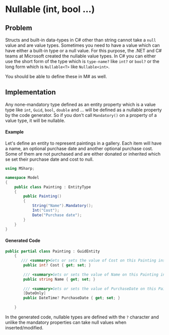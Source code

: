 # Nullable (int, bool ...)

## Problem

Structs and built-in data-types in C# other than string cannot take a `null` value and are value types.
Sometimes you need to have a value which can have either a built-in type or a null value.
For this purpose, the .NET and C# teams at Microsoft created the nullable value types.
In C# you can either use the short form of the type which is `type-name?` like `int?` or `bool?` or the long form which is `Nullable<T>` like `Nullable<int>`.

You should be able to define these in M# as well.

## Implementation

Any none-mandatory type defined as an entity property which is a value type like `int`, `Guid`, `bool`, `double` and … will be defined as a nullable property by the code generator.
So if you don't call `Mandatory()` on a property of a value type, it will be nullable.

#### Example

Let's define an entity to represent paintings in a gallery.
Each item will have a name, an optional purchase date and another optional purchase cost.
Some of them are not purchased and are either donated or inherited which se set their purchase date and cost to null.

```csharp
using MSharp;

namespace Model
{
    public class Painting : EntityType
    {
        public Painting()
        {
            String("Name").Mandatory();
            Int("Cost");
            Date("Purchase date");
        }
    }
}
```

#### Generated Code

```csharp
public partial class Painting : GuidEntity
    {
       /// <summary>Gets or sets the value of Cost on this Painting instance.</summary>
        public int? Cost { get; set; }
        
        /// <summary>Gets or sets the value of Name on this Painting instance.</summary>
        public string Name { get; set; }
        
        /// <summary>Gets or sets the value of PurchaseDate on this Painting instance.</summary>
        [DateOnly]
        public DateTime? PurchaseDate { get; set; }
        
    }
```

In the generated code, nullable types are defined with the `?` character and unlike the mandatory properties can take null values when inserted/modified.